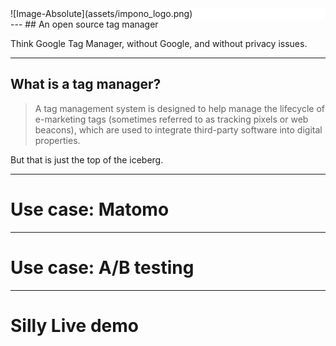 

<div style="background-color:white">
![Image-Absolute](assets/impono_logo.png)
</div>
---
## An open source tag manager

Think Google Tag Manager, without Google, and without privacy issues.

---

## What is a tag manager?

> A tag management system is designed to help manage the lifecycle of e-marketing tags (sometimes referred to as tracking pixels or web beacons), which are used to integrate third-party software into digital properties.

But that is just the top of the iceberg.

---
# Use case: Matomo

---
# Use case: A/B testing

---
# Silly  Live demo
